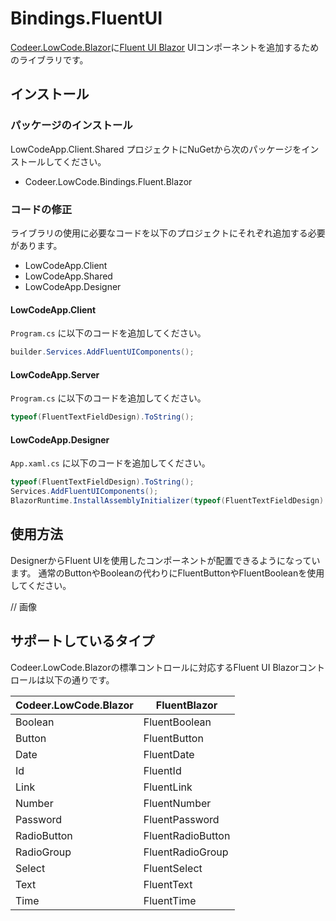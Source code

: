# Bindings.FluentUI

[Codeer.LowCode.Blazor](https://github.com/Codeer-Software/Codeer.LowCode.Blazor.Manual/blob/main/JP/README.md)に[Fluent UI Blazor](https://www.fluentui-blazor.net/) UIコンポーネントを追加するためのライブラリです。

## インストール

### パッケージのインストール

LowCodeApp.Client.Shared プロジェクトにNuGetから次のパッケージをインストールしてください。

- Codeer.LowCode.Bindings.Fluent.Blazor

### コードの修正

ライブラリの使用に必要なコードを以下のプロジェクトにそれぞれ追加する必要があります。

- LowCodeApp.Client
- LowCodeApp.Shared
- LowCodeApp.Designer

#### LowCodeApp.Client

`Program.cs` に以下のコードを追加してください。

```csharp
builder.Services.AddFluentUIComponents();
```

#### LowCodeApp.Server

`Program.cs` に以下のコードを追加してください。

```csharp
typeof(FluentTextFieldDesign).ToString();
```

#### LowCodeApp.Designer

`App.xaml.cs` に以下のコードを追加してください。

```csharp
typeof(FluentTextFieldDesign).ToString();
Services.AddFluentUIComponents();
BlazorRuntime.InstallAssemblyInitializer(typeof(FluentTextFieldDesign).Assembly);
```

## 使用方法

DesignerからFluent UIを使用したコンポーネントが配置できるようになっています。
通常のButtonやBooleanの代わりにFluentButtonやFluentBooleanを使用してください。

// 画像

## サポートしているタイプ

Codeer.LowCode.Blazorの標準コントロールに対応するFluent UI Blazorコントロールは以下の通りです。

| Codeer.LowCode.Blazor | FluentBlazor |
| --- | --- |
| Boolean | FluentBoolean |
| Button | FluentButton |
| Date | FluentDate |
| Id | FluentId |
| Link | FluentLink |
| Number | FluentNumber |
| Password | FluentPassword |
| RadioButton | FluentRadioButton |
| RadioGroup | FluentRadioGroup |
| Select | FluentSelect |
| Text | FluentText |
| Time | FluentTime |
